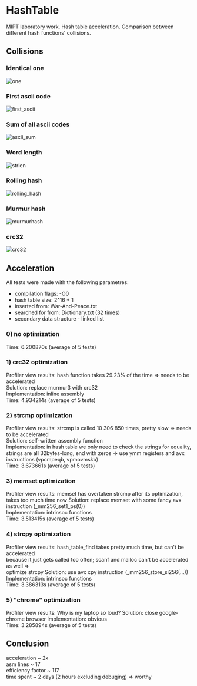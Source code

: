 # HashTable
MIPT laboratory work. Hash table acceleration. Comparison between different hash functions' collisions.

## Collisions

### Identical one

![one](https://user-images.githubusercontent.com/66733765/163371649-57f4e54f-0a9f-4792-b92c-1e4fb1f90c71.jpg)

### First ascii code

![first_ascii](https://user-images.githubusercontent.com/66733765/163372458-5592036b-1fba-4fe8-82b0-ec3a6e153faa.jpg)

### Sum of all ascii codes

![ascii_sum](https://user-images.githubusercontent.com/66733765/163372649-c3fda432-bdd8-4b95-b56f-4b4fcb2f56dd.jpg)

### Word length

![strlen](https://user-images.githubusercontent.com/66733765/163372839-c4d64b3d-d451-4f88-b6bf-2a2605fdbe19.jpg)

### Rolling hash

![rolling_hash](https://user-images.githubusercontent.com/66733765/163372967-c1b25a69-77bc-4e3c-b151-3de8b5749745.jpg)

### Murmur hash

![murmurhash](https://user-images.githubusercontent.com/66733765/163373933-1c4b4536-43cc-4867-ad77-99a29ba74dc8.jpg)

### crc32

![crc32](https://user-images.githubusercontent.com/66733765/163374045-45c8fd5a-908f-4263-bcb2-1cc76e0c8b08.jpg)

## Acceleration
All tests were made with the following parametres:
* compilation flags: -O0
* hash table size: 2^16 + 1
* inserted from: War-And-Peace.txt
* searched for from: Dictionary.txt (32 times)
* secondary data structure - linked list

### 0) no optimization <br/>
Time: 6.200870s (average of 5 tests) <br/>

### 1) crc32 optimization <br/>
Profiler view results: hash function takes 29.23% of the time => needs to be accelerated <br/>
Solution: replace murmur3 with crc32 <br/>
Implementation: inline assembly <br/>
Time: 4.934214s (average of 5 tests) <br/>

### 2) strcmp optimization <br/>
Profiler view results: strcmp is called 10 306 850 times, pretty slow => needs to be accelerated <br/>
Solution: self-written assembly function <br/>
Implementation: in hash table we only need to check the strings for equality, <br/>
strings are all 32bytes-long, end with zeros => use ymm registers and avx instructions (vpcmpeqb, vpmovmskb) <br/>
Time: 3.673661s (average of 5 tests) <br/>

### 3) memset optimization <br/>
Profiler view results: memset has overtaken strcmp after its optimization, takes too much time now
Solution: replace memset with some fancy avx instruction (\_mm256_set1_ps(0)) <br/>
Implementation: intrinsoc functions <br/>
Time: 3.513415s (average of 5 tests) <br/>

### 4) strcpy optimization <br/>
Profiler view results: hash_table_find takes pretty much time, but can't be accelerated <br/>
because it just gets called too often; scanf and malloc can't be accelerated as well => <br/>
optimize strcpy
Solution: use avx cpy instruction (\_mm256_store_si256(...)) <br/>
Implementation: intrinsoc functions <br/>
Time: 3.386313s (average of 5 tests) <br/>

### 5) "chrome" optimization <br/>
Profiler view results: Why is my laptop so loud?
Solution: close google-chrome browser
Implementation: obvious <br/>
Time: 3.285894s (average of 5 tests) <br/>

## Conclusion
acceleration ~ 2x <br/>
asm lines ~ 17 <br/>
efficiency factor ~ 117 <br/>
time spent ~ 2 days (2 hours excluding debuging) => worthy <br/>
